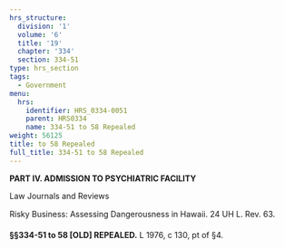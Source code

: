 ```yaml
---
hrs_structure:
  division: '1'
  volume: '6'
  title: '19'
  chapter: '334'
  section: 334-51
type: hrs_section
tags:
  - Government
menu:
  hrs:
    identifier: HRS_0334-0051
    parent: HRS0334
    name: 334-51 to 58 Repealed
weight: 56125
title: to 58 Repealed
full_title: 334-51 to 58 Repealed
---
```

**PART IV. ADMISSION TO PSYCHIATRIC FACILITY**

Law Journals and Reviews

Risky Business: Assessing Dangerousness in Hawaii. 24 UH L. Rev. 63.

**§§334-51 to 58 [OLD] REPEALED.** L 1976, c 130, pt of §4.